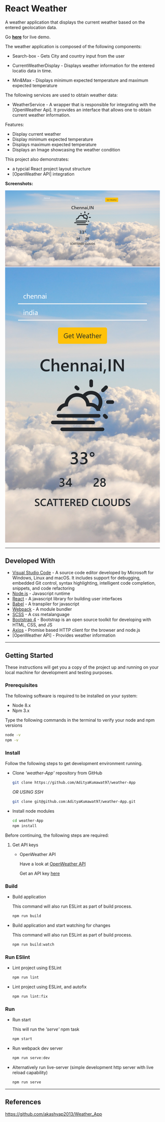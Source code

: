 # React Weather

A weather application that displays the current weather based on the entered geolocation data.

Go **[here](https://awesome-boyd-3e2e65.netlify.app)** for live demo.

The weather application is composed of the following components:

* Search-box - Gets City and country input from the user

* CurrentWeatherDisplay - Displays weather information for the entered locatio data in time.

* Min&Max - Displays minimum expected temperature and maximum expected temperature


The following services are used to obtain weather data:

* WeatherService - A wrapper that is responsible for integrating with the [OpenWeather Api]. It provides an interface that allows one to obtain current weather information.


Features:

* Display current weather
* Display minimum expected temperature
* Displays maximum expected temperature
* Displays an Image showcasing the weather condition

This project also demonstrates:

* a typcial React project layout structure
* [OpenWeather API] integration

**Screenshots:**

![React Weather](images/pc.png)
![Mobile-View](images/mobile.png)

---

## Developed With

* [Visual Studio Code](https://code.visualstudio.com/) - A source code editor developed by Microsoft for Windows, Linux and macOS. It includes support for debugging, embedded Git control, syntax highlighting, intelligent code completion, snippets, and code refactoring
* [Node.js](https://nodejs.org/en/) - Javascript runtime
* [React](https://reactjs.org/) - A javascript library for building user interfaces
* [Babel](https://babeljs.io/) - A transpiler for javascript
* [Webpack](https://webpack.js.org/) - A module bundler
* [SCSS](http://sass-lang.com/) - A css metalanguage
* [Bootstrap 4](https://getbootstrap.com/) - Bootstrap is an open source toolkit for developing with HTML, CSS, and JS
* [Axios](https://github.com/axios/axios) - Promise based HTTP client for the browser and node.js
* [OpenWeather API] - Provides weather information

---


## Getting Started

These instructions will get you a copy of the project up and running on your local machine for development and testing purposes.

### Prerequisites

The following software is required to be installed on your system:

* Node 8.x
* Npm 3.x

Type the following commands in the terminal to verify your node and npm versions

```bash
node -v
npm -v
```

### Install

Follow the following steps to get development environment running.

* Clone _'weather-App'_ repository from GitHub

  ```bash
  git clone https://github.com/AdityaKumawat97/weather-App
  ```

   _OR USING SSH_

  ```bash
  git clone git@github.com:AdityaKumawat97/weather-App.git
  ```

* Install node modules

   ```bash
   cd weather-App
   npm install
   ```

Before continuing, the following steps are required:

1. Get API keys

   * OpenWeather API

     Have a look at [OpenWeather API](http://openweathermap.org/api)

     Get an API key [here](http://openweathermap.org/appid)


### Build

* Build application

  This command will also run ESLint as part of build process.

  ```bash
  npm run build
  ```

* Build application and start watching for changes

  This command will also run ESLint as part of build process.

  ```bash
  npm run build:watch
  ```

### Run ESlint

* Lint project using ESLint

  ```bash
  npm run lint
  ```

* Lint project using ESLint, and autofix

  ```bash
  npm run lint:fix
  ```

### Run

* Run start

  This will run the _'serve'_ npm task

  ```bash
  npm start
  ```

* Run webpack dev server

  ```bash
  npm run serve:dev
  ```

* Alternatively run live-server (simple development http server with live reload capability)

  ```bash
  npm run serve
  ```

---

## References
https://github.com/akashyap2013/Weather_App

